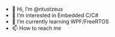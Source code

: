 - 👋 Hi, I’m @ntustzeus
- 👀 I’m interested in Embedded C/C#
- 🌱 I’m currently learning WPF/FreeRTOS
- 📫 How to reach me 

<!---
ntustzeus/ntustzeus is a ✨ special ✨ repository because its `README.md` (this file) appears on your GitHub profile.
You can click the Preview link to take a look at your changes.
--->
